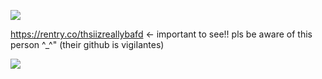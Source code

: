 ![](https://komarev.com/ghpvc/?username=elanourr&color=black&label=views&abbreviated=true)

https://rentry.co/thsiizreallybafd <- important to see!! pls be aware of this person ^_^" (their github is vigiIantes)

![](https://cdn.discordapp.com/attachments/1398932961562333264/1421718156896108564/Untitled62_20250928085451.png?ex=68da0db6&is=68d8bc36&hm=08c05990a7f696de771fa5e59737e9d4b592615fff5347a17652228116033e55&)
